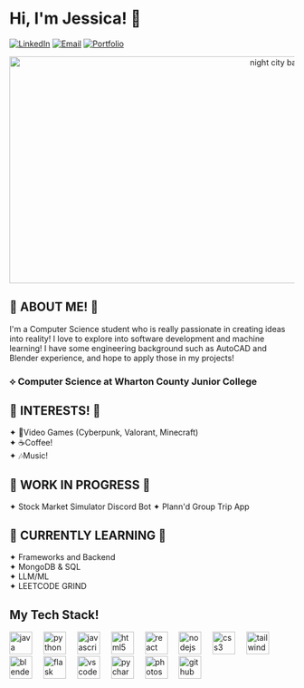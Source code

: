 
# Hi, I'm Jessica! 👋

[![LinkedIn](https://img.shields.io/badge/LinkedIn-blue?style=for-the-badge&logo=linkedin)](https://www.linkedin.com/in/jessicanhudo/)
[![Email](https://img.shields.io/badge/Email-D14836?style=for-the-badge&logo=gmail&logoColor=white)](mailto:jessicahu.do@gmail.com)
[![Portfolio](https://img.shields.io/badge/Portfolio%20-8E75B2?style=for-the-badge&logo=google%20gemini&logoColor=white)](https://jessiicado.com)

<p align="center">
 <img src="https://i.pinimg.com/originals/bc/87/e5/bc87e5124f8d2cfe810d403adc96ad01.gif" alt="night city background gif" height="400" width="1000" />
</p>

<div align="center">
<h2 align="left"> 🌸 ABOUT ME! 🌸</h2>
<p align="left"> I'm a Computer Science student who is really passionate in creating ideas into reality!
 I love to explore into software development and machine learning!
 I have some engineering background such as AutoCAD and Blender experience, 
 and hope to apply those in my projects! </p> 
<h3 align="left">⟡ Computer Science at Wharton County Junior College</h3>
<div align="left">
<h2>
🌸 INTERESTS! 
🌸 </h2>
 ✦ 👾Video Games (Cyberpunk, Valorant, Minecraft)
<br> ✦ ☕Coffee!
<br> ✦ 🎶Music!
 </div>
</div>

## 🌸 WORK IN PROGRESS 🌸
✦ Stock Market Simulator Discord Bot
✦ Plann'd Group Trip App

## 🌸 CURRENTLY LEARNING 🌸
✦ Frameworks and Backend
<br>✦ MongoDB & SQL
<br>✦ LLM/ML
<br>✦ LEETCODE GRIND

## My Tech Stack! 
<div align="left">
  <img src="https://cdn.jsdelivr.net/gh/devicons/devicon/icons/java/java-original.svg" height="40" alt="java logo"  />
  <img width="12" />
  <img src="https://cdn.jsdelivr.net/gh/devicons/devicon/icons/python/python-original.svg" height="40" alt="python logo"  />
  <img width="12" />
 <img src="https://cdn.jsdelivr.net/gh/devicons/devicon/icons/javascript/javascript-original.svg" height="40" alt="javascript logo"  />
  <img width="12" />
  <img src="https://cdn.jsdelivr.net/gh/devicons/devicon/icons/html5/html5-original.svg" height="40" alt="html5 logo"  />
  <img width="12" />
 <img src="https://cdn.jsdelivr.net/gh/devicons/devicon/icons/react/react-original.svg" height="40" alt="react logo"  />
  <img width="12" />
  <img src="https://cdn.jsdelivr.net/gh/devicons/devicon/icons/nodejs/nodejs-original.svg" height="40" alt="nodejs logo"  />
  <img width="12" />
  <img src="https://cdn.jsdelivr.net/gh/devicons/devicon/icons/css3/css3-original.svg" height="40" alt="css3 logo"  />
  <img width="12" />
  <img src="https://cdn.jsdelivr.net/gh/devicons/devicon/icons/tailwindcss/tailwindcss-original-wordmark.svg" height="40" alt="tailwindcss logo"  />
  <img width="12" />
  <img src="https://cdn.jsdelivr.net/gh/devicons/devicon/icons/blender/blender-original.svg" height="40" alt="blender logo"  />
  <img width="12" />
  <img src="https://cdn.jsdelivr.net/gh/devicons/devicon/icons/flask/flask-original.svg" height="40" alt="flask logo"  />
  <img width="12" />
  <img src="https://cdn.jsdelivr.net/gh/devicons/devicon/icons/vscode/vscode-original.svg" height="40" alt="vscode logo"  />
  <img width="12" />
  <img src="https://cdn.jsdelivr.net/gh/devicons/devicon/icons/pycharm/pycharm-original.svg" height="40" alt="pycharm logo"  />
  <img width="12" />
  <img src="https://cdn.jsdelivr.net/gh/devicons/devicon/icons/photoshop/photoshop-plain.svg" height="40" alt="photoshop logo"  />
  <img width="12" />
  <img src="https://cdn.jsdelivr.net/gh/devicons/devicon/icons/github/github-original.svg" height="40" alt="github logo"  />
</div>

###
